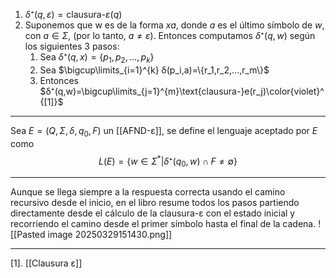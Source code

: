 1. $δ⁺(q,ε)=\text{clausura-}ε(q)$
2. Suponemos que w es de la forma $xa$, donde $a$ es el último símbolo de $w$, con $a∈Σ$, (por lo tanto, $a≠ε$). Entonces computamos $δ⁺(q,w)$ según los siguientes 3 pasos:
	1. Sea $δ⁺(q,x)=\{p_1,p_2,...,p_k\}$
	2. Sea $\bigcup\limits_{i=1}^{k} δ(p_i,a)=\{r_1,r_2,...,r_m\}$ 
	3. Entonces $δ⁺(q,w)=\bigcup\limits_{j=1}^{m}\text{clausura-}e(r_j)\color{violet}^{[1]}$ 
***
Sea $E=(Q,Σ,δ,q_0,F)$ un [[AFND-ε]], se define el lenguaje aceptado por $E$ como$$L(E)=\{w∈Σ^*
|δ⁺(q_0,w)∩F≠∅\}$$
***
Aunque se llega siempre a la respuesta correcta usando el camino recursivo desde el inicio, en el libro resume todos los pasos partiendo directamente desde el cálculo de la clausura-ε con el estado inicial y recorriendo el camino desde el primer símbolo hasta el final de la cadena.
![[Pasted image 20250329151430.png]]
***
[1]. [[Clausura ε]] 
